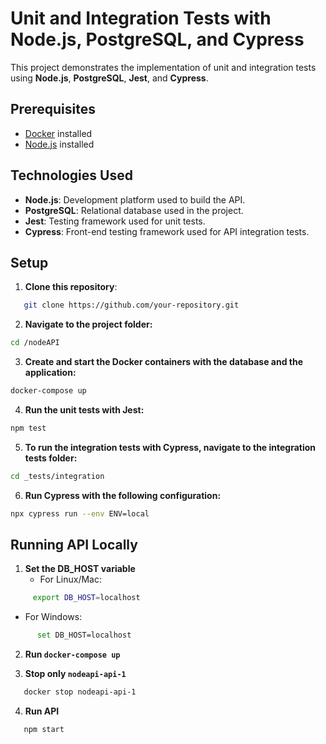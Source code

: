 # Unit and Integration Tests with Node.js, PostgreSQL, and Cypress

This project demonstrates the implementation of unit and integration tests using **Node.js**, **PostgreSQL**, **Jest**, and **Cypress**.

## Prerequisites

- [Docker](https://www.docker.com/) installed
- [Node.js](https://nodejs.org/) installed

## Technologies Used

- **Node.js**: Development platform used to build the API.
- **PostgreSQL**: Relational database used in the project.
- **Jest**: Testing framework used for unit tests.
- **Cypress**: Front-end testing framework used for API integration tests.

## Setup

1. **Clone this repository**:
```bash
   git clone https://github.com/your-repository.git
```

2. **Navigate to the project folder:**
```bash
cd /nodeAPI
```

3. **Create and start the Docker containers with the database and the application:**
```bash
docker-compose up
```

4. **Run the unit tests with Jest:**
```bash
npm test
```

5. **To run the integration tests with Cypress, navigate to the integration tests folder:**
```bash
cd _tests/integration
```

6. **Run Cypress with the following configuration:**
```bash
npx cypress run --env ENV=local
```

## Running API Locally

1. **Set the DB_HOST variable**  
   - For Linux/Mac:
```bash
     export DB_HOST=localhost
```
   - For Windows:
```bash
      set DB_HOST=localhost
```

2. **Run `docker-compose up`**  

3. **Stop only `nodeapi-api-1`**  
```bash
   docker stop nodeapi-api-1
```

4. **Run API**
```bash
   npm start
```